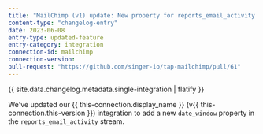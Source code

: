 ```yaml
---
title: "MailChimp (v1) update: New property for reports_email_activity stream"
content-type: "changelog-entry"
date: 2023-06-08
entry-type: updated-feature
entry-category: integration
connection-id: mailchimp
connection-version: 
pull-request: "https://github.com/singer-io/tap-mailchimp/pull/61"
---
```

{{ site.data.changelog.metadata.single-integration | flatify }}

We've updated our {{ this-connection.display_name }} (v{{ this-connection.this-version }}) integration to add a new `date_window` property in the `reports_email_activity` stream.